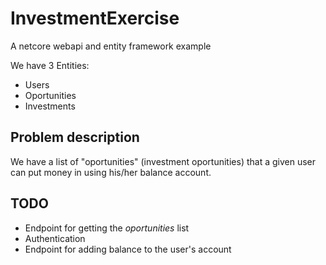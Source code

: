 # InvestmentExercise
A netcore webapi and entity framework example

We have 3 Entities:
- Users
- Oportunities
- Investments

## Problem description
We have a list of "oportunities" (investment oportunities) that a given user can put money in using his/her balance account.

## TODO
- Endpoint for getting the *oportunities* list
- Authentication
- Endpoint for adding balance to the user's account
